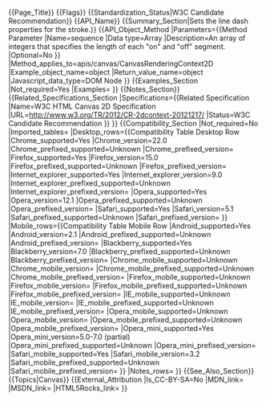 {{Page_Title}}
{{Flags}}
{{Standardization_Status|W3C Candidate Recommendation}}
{{API_Name}}
{{Summary_Section|Sets the line dash properties for the stroke.}}
{{API_Object_Method
|Parameters={{Method Parameter
|Name=sequence
|Data type=Array
|Description=An array of integers that specifies the length of each "on" and "off" segment.
|Optional=No
}}
|Method_applies_to=apis/canvas/CanvasRenderingContext2D
|Example_object_name=object
|Return_value_name=object
|Javascript_data_type=DOM Node
}}
{{Examples_Section
|Not_required=Yes
|Examples=
}}
{{Notes_Section}}
{{Related_Specifications_Section
|Specifications={{Related Specification
|Name=W3C HTML Canvas 2D Specification
|URL=http://www.w3.org/TR/2012/CR-2dcontext-20121217/
|Status=W3C Candidate Recommendation
}}
}}
{{Compatibility_Section
|Not_required=No
|Imported_tables=
|Desktop_rows={{Compatibility Table Desktop Row
|Chrome_supported=Yes
|Chrome_version=22.0
|Chrome_prefixed_supported=Unknown
|Chrome_prefixed_version=
|Firefox_supported=Yes
|Firefox_version=15.0
|Firefox_prefixed_supported=Unknown
|Firefox_prefixed_version=
|Internet_explorer_supported=Yes
|Internet_explorer_version=9.0
|Internet_explorer_prefixed_supported=Unknown
|Internet_explorer_prefixed_version=
|Opera_supported=Yes
|Opera_version=12.1
|Opera_prefixed_supported=Unknown
|Opera_prefixed_version=
|Safari_supported=Yes
|Safari_version=5.1
|Safari_prefixed_supported=Unknown
|Safari_prefixed_version=
}}
|Mobile_rows={{Compatibility Table Mobile Row
|Android_supported=Yes
|Android_version=2.1
|Android_prefixed_supported=Unknown
|Android_prefixed_version=
|Blackberry_supported=Yes
|Blackberry_version=7.0
|Blackberry_prefixed_supported=Unknown
|Blackberry_prefixed_version=
|Chrome_mobile_supported=Unknown
|Chrome_mobile_version=
|Chrome_mobile_prefixed_supported=Unknown
|Chrome_mobile_prefixed_version=
|Firefox_mobile_supported=Unknown
|Firefox_mobile_version=
|Firefox_mobile_prefixed_supported=Unknown
|Firefox_mobile_prefixed_version=
|IE_mobile_supported=Unknown
|IE_mobile_version=
|IE_mobile_prefixed_supported=Unknown
|IE_mobile_prefixed_version=
|Opera_mobile_supported=Unknown
|Opera_mobile_version=
|Opera_mobile_prefixed_supported=Unknown
|Opera_mobile_prefixed_version=
|Opera_mini_supported=Yes
|Opera_mini_version=5.0-7.0 (partial)
|Opera_mini_prefixed_supported=Unknown
|Opera_mini_prefixed_version=
|Safari_mobile_supported=Yes
|Safari_mobile_version=3.2
|Safari_mobile_prefixed_supported=Unknown
|Safari_mobile_prefixed_version=
}}
|Notes_rows=
}}
{{See_Also_Section}}
{{Topics|Canvas}}
{{External_Attribution
|Is_CC-BY-SA=No
|MDN_link=
|MSDN_link=
|HTML5Rocks_link=
}}